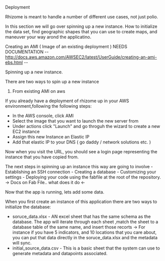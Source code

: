 Deployment

Rhizome is meant to handle a number of different use cases, not just polio.

In this section we will go over spinning up a new instance.  How to initialize the data set, find geographic shapes that you can use to create maps, and maneuver your way arond the applicatino.

Creating an AMI ( Image of an existing deployment )
  NEEDS DOCUMENTATION
  -- http://docs.aws.amazon.com/AWSEC2/latest/UserGuide/creating-an-ami-ebs.html --


Spinning up a new instance.


There are two ways to spin up a new instance
  1. From existing AMI on aws

   If you already have a deployment of rhizome up in your AWS environment,following the following steps:

 - In the AWS console, click AMI
 - Select the image that you want to launch the new server from
 - Under actions click "Launch" and go throguh the wizard to create a new EC2 instance
 - Assign this new Instance an Elastic IP
 - Add that elastic IP to your DNS ( go daddy / network solutions etc. )

Now when you visit the URL, you should see a login page representing the instance that you have copied from.

The next steps in spinning up an instance this way are going to involve
    - Establishing an SSH connection
    - Creating a database
    - Customizing your settings
    - Deploying your code using the fabfile at the root of the repository.
        -> Docs on Fab File.. what does it do <-

Now that the app is running, lets add some data.

When you first create an instance of this application there are two ways to initialize the database:
  - soruce_data.xlsx - AN excel sheet that has the same schema as the database.  The app will iterate through each sheet ,match the sheet to a database table of the same name, and insert those recorts
      -> For instance if you have 5 indicators, and 10 locations that you care about, you can put that data directly in the soruce_data.xlsx and the metadata will sync.
  - initial_source_data.csv - This is a basic sheet that the system can use to generate metadata and datapoints associated.
  
